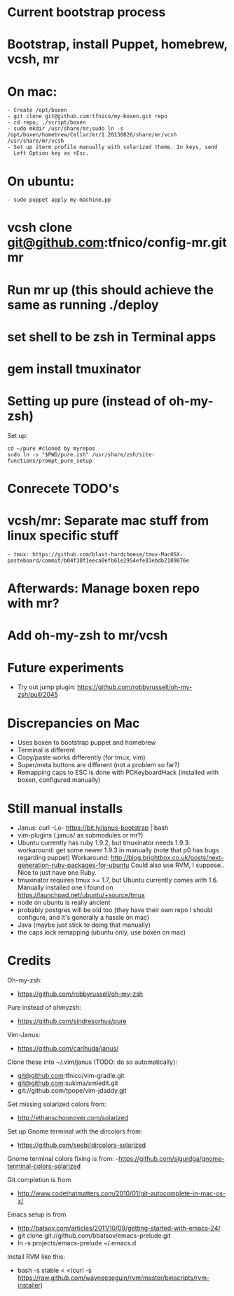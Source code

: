 Current bootstrap process
=========================

# Bootstrap, install Puppet, homebrew, vcsh, mr
# On mac:
    - Create /opt/boxen
    - git clone git@github.com:tfnico/my-boxen.git repo
    - cd repo; ./script/boxen
    - sudo mkdir /usr/share/mr;sudo ln -s /opt/boxen/homebrew/Cellar/mr/1.20130826/share/mr/vcsh /usr/share/mr/vcsh
    - Set up iterm profile manually with solarized theme. In keys, send
      Left Option key as +Esc.
# On ubuntu:
    - sudo puppet apply my-machine.pp
# vcsh clone git@github.com:tfnico/config-mr.git mr
# Run mr up (this should achieve the same as running ./deploy
# set shell to be zsh in Terminal apps
# gem install tmuxinator

Setting up pure (instead of oh-my-zsh)
======================================

Set up:

    cd ~/pure #cloned by myrepos
    sudo ln -s "$PWD/pure.zsh" /usr/share/zsh/site-functions/prompt_pure_setup

Conrecete TODO's
================
# vcsh/mr: Separate mac stuff from linux specific stuff
    - tmux: https://github.com/blast-hardcheese/tmux-MacOSX-pasteboard/commit/b04f38f1eeca0efb61e2954efe83ebdb2109876e
# Afterwards: Manage boxen repo with mr?
# Add oh-my-zsh to mr/vcsh

Future experiments
==================
- Try out jump plugin: https://github.com/robbyrussell/oh-my-zsh/pull/2045

Discrepancies on Mac
====================
- Uses boxen to bootstrap puppet and homebrew
- Terminal is different
- Copy/paste works differently (for tmux, vim)
- Super/meta buttons are different (not a problem so far?)
- Remapping caps to ESC is done with PCKeyboardHack (installed with boxen, configured manually)

Still manual installs
=====================
- Janus: curl -Lo- https://bit.ly/janus-bootstrap | bash
- vim-plugins (.janus/ as submodules or mr?)
- Ubuntu currently has ruby 1.9.2, but tmuxinator needs 1.9.3:
  workaround: get some newer 1.9.3 in manually (note that p0 has bugs
  regarding puppet)
  Workaround: http://blog.brightbox.co.uk/posts/next-generation-ruby-packages-for-ubuntu
  Could also use RVM, I suppose.. Nice to just have one Ruby.
- tmuxinator requires tmux >= 1.7, but Ubuntu currently comes with 1.6.
  Manually installed one I found on https://launchpad.net/ubuntu/+source/tmux
- node on ubuntu is really ancient
- probably postgres will be old too (they have their own repo I should
  configure, and it's generally a hassle on mac)
- Java (maybe just stick to doing that manually)
- the caps lock remapping (ubuntu only, use boxen on mac)

Credits
=======
Oh-my-zsh:
- https://github.com/robbyrussell/oh-my-zsh

Pure instead of ohmyzsh:
- https://github.com/sindresorhus/pure

Vim-Janus:
- https://github.com/carlhuda/janus/

Clone these into ~/.vim/janus (TODO: do so automatically):
- git@github.com:tfnico/vim-gradle.git
- git@github.com:sukima/xmledit.git
- git://github.com/tpope/vim-jdaddy.git


Get missing solarized colors from:
- http://ethanschoonover.com/solarized

Set up Gnome terminal with the dircolors from:
- https://github.com/seebi/dircolors-solarized

Gnome terminal colors fixing is from:
-https://github.com/sigurdga/gnome-terminal-colors-solarized

Git completion is from
- http://www.codethatmatters.com/2010/01/git-autocomplete-in-mac-os-x/

Emacs setup is from
- http://batsov.com/articles/2011/10/09/getting-started-with-emacs-24/
- git clone git://github.com/bbatsov/emacs-prelude.git
- ln -s projects/emacs-prelude ~/.emacs.d

Install RVM like this:
- bash -s stable < <(curl -s https://raw.github.com/wayneeseguin/rvm/master/binscripts/rvm-installer)
